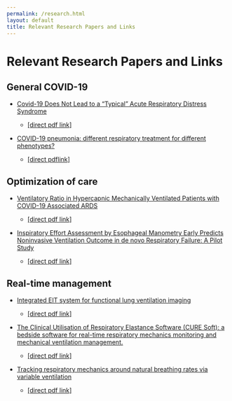 ```yaml
---
permalink: /research.html
layout: default
title: Relevant Research Papers and Links
---
```


# Relevant Research Papers and Links

## General COVID-19

  * [Covid-19 Does Not Lead to a “Typical” Acute Respiratory Distress Syndrome](https://www.atsjournals.org/doi/abs/10.1164/rccm.202003-0817LE) 
    * [[direct pdf link]](https://www.atsjournals.org/doi/pdf/10.1164/rccm.202003-0817LE)

  * [COVID-19 pneumonia: different respiratory treatment for different phenotypes?](https://link.springer.com/article/10.1007/s00134-020-06033-2) 
    * [[direct pdflink]](https://link.springer.com/content/pdf/10.1007/s00134-020-06033-2.pdf)

## Optimization of care

  * [Ventilatory Ratio in Hypercapnic Mechanically Ventilated Patients with COVID-19 Associated ARDS](https://www.atsjournals.org/doi/abs/10.1164/rccm.202002-0373LE) 
    * [[direct pdf link]](https://www.atsjournals.org/doi/pdf/10.1164/rccm.202002-0373LE)

  * [Inspiratory Effort Assessment by Esophageal Manometry Early Predicts Noninvasive Ventilation Outcome in de novo Respiratory Failure: A Pilot Study](https://www.atsjournals.org/doi/abs/10.1164/rccm.201912-2512OC) 
    * [[direct pdf link]](https://www.atsjournals.org/doi/pdf/10.1164/rccm.201912-2512OC)

## Real-time management

  * [Integrated EIT system for functional lung ventilation imaging](https://www.ncbi.nlm.nih.gov/pubmed/31345220)
    * [[direct pdf link]](https://www.ncbi.nlm.nih.gov/pmc/articles/PMC6659234/pdf/12938_2019_Article_701.pdf)

  * [The Clinical Utilisation of Respiratory Elastance Software (CURE Soft): a bedside software for real-time respiratory mechanics monitoring and mechanical ventilation management.](https://www.ncbi.nlm.nih.gov/pubmed/25270094)
    * [[direct pdf link]](https://www.ncbi.nlm.nih.gov/pmc/articles/PMC4192763/pdf/12938_2014_Article_875.pdf)

  * [Tracking respiratory mechanics around natural breathing rates via variable ventilation](https://www.ncbi.nlm.nih.gov/pubmed/32317734)
    * [[direct pdf link]](https://www.ncbi.nlm.nih.gov/pmc/articles/PMC7174375/pdf/41598_2020_Article_63663.pdf)
